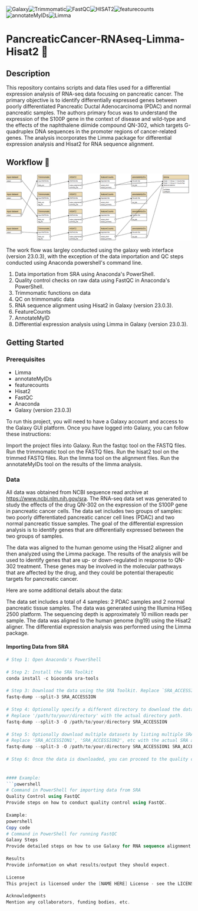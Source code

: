 ![Galaxy](https://img.shields.io/badge/Galaxy-blue)![Trimmomatic](https://img.shields.io/badge/Trimmomatic-e7ee23)![FastQC](https://img.shields.io/badge/FastQC-9d37e6)![HISAT2](https://img.shields.io/badge/HISAT2-bada55)![featurecounts](https://img.shields.io/badge/featurecounts-66cccc)![annotateMyIDs](https://img.shields.io/badge/annotateMyIDs-999999)![Limma](https://img.shields.io/badge/Limma-e8b025)


# PancreaticCancer-RNAseq-Limma-Hisat2 🧬

## Description

This repository contains scripts and data files used for a differential expression analysis of RNA-seq data focusing on pancreatic cancer. The primary objective is to identify differentially expressed genes between poorly differentiated Pancreatic Ductal Adenocarcinoma (PDAC) and normal pancreatic samples. The authors primary focus was to understand the expression of the S100P gene in the context of disease and wild-type and the effects of the naphthalene diimide compound QN-302, which targets G-quadruplex DNA sequences in the promoter regions of cancer-related genes. The analysis incorporates the Limma package for differential expression analysis and Hisat2 for RNA sequence alignment.

## Workflow 🧰
![Workflow Diagram](./image.png)



















The work flow was largley conducted using the galaxy web interface (version 23.0.3), with the exception of the data importation and QC steps conducted using Anaconda powershell's command line.

1. Data importation from SRA using Anaconda's PowerShell.
2. Quality control checks on raw data using FastQC in Anaconda's PowerShell.
3. Trimmomatic functions on data
4. QC on trimmomatic data
5. RNA sequence alignment using Hisat2 in Galaxy (version 23.0.3).
6. FeatureCounts
7. AnnotateMyID
8. Differential expression analysis using Limma in Galaxy (version 23.0.3).

## Getting Started

### Prerequisites

- Limma
- annotateMyIDs
- featurecounts
- Hisat2
- FastQC
- Anaconda
- Galaxy (version 23.0.3)

To run this project, you will need to have a Galaxy account and access to the Galaxy GUI platform. Once you have logged into Galaxy, you can follow these instructions:

Import the project files into Galaxy.
Run the fastqc tool on the FASTQ files.
Run the trimmomatic tool on the FASTQ files.
Run the hisat2 tool on the trimmed FASTQ files.
Run the limma tool on the alignment files.
Run the annotateMyIDs tool on the results of the limma analysis.

### Data

All data was obtained from NCBI sequence read archive at https://www.ncbi.nlm.nih.gov/sra.
The RNA-seq data set was generated to study the effects of the drug QN-302 on the expression of the S100P gene in pancreatic cancer cells. The data set includes two groups of samples: two poorly differentiated pancreatic cancer cell lines (PDAC) and two normal pancreatic tissue samples. The goal of the differential expression analysis is to identify genes that are differentially expressed between the two groups of samples.

The data was aligned to the human genome using the Hisat2 aligner and then analyzed using the Limma package. The results of the analysis will be used to identify genes that are up- or down-regulated in response to QN-302 treatment. These genes may be involved in the molecular pathways that are affected by the drug, and they could be potential therapeutic targets for pancreatic cancer.

Here are some additional details about the data:

The data set includes a total of 4 samples: 2 PDAC samples and 2 normal pancreatic tissue samples.
The data was generated using the Illumina HiSeq 2500 platform.
The sequencing depth is approximately 10 million reads per sample.
The data was aligned to the human genome (hg19) using the Hisat2 aligner.
The differential expression analysis was performed using the Limma package.

#### Importing Data from SRA
```powershell
# Step 1: Open Anaconda's PowerShell

# Step 2: Install the SRA Toolkit
conda install -c bioconda sra-tools

# Step 3: Download the data using the SRA Toolkit. Replace `SRA_ACCESSION` with the actual SRA accession number.
fastq-dump --split-3 SRA_ACCESSION

# Step 4: Optionally specify a different directory to download the data using the -O option.
# Replace '/path/to/your/directory' with the actual directory path.
fastq-dump --split-3 -O /path/to/your/directory SRA_ACCESSION

# Step 5: Optionally download multiple datasets by listing multiple SRA accession numbers.
# Replace 'SRA_ACCESSION1', 'SRA_ACCESSION2', etc with the actual SRA accession numbers.
fastq-dump --split-3 -O /path/to/your/directory SRA_ACCESSION1 SRA_ACCESSION2 SRA_ACCESSION3

# Step 6: Once the data is downloaded, you can proceed to the quality control checks and subsequent analysis steps.


#### Example:
```powershell
# Command in PowerShell for importing data from SRA
Quality Control using FastQC
Provide steps on how to conduct quality control using FastQC.

Example:
powershell
Copy code
# Command in PowerShell for running FastQC
Galaxy Steps
Provide detailed steps on how to use Galaxy for RNA sequence alignment and differential expression analysis.

Results
Provide information on what results/output they should expect.

License
This project is licensed under the [NAME HERE] License - see the LICENSE.md file for details

Acknowledgments
Mention any collaborators, funding bodies, etc.
